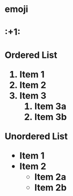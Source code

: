 <h1> emoji
  <h1>:+1:
    
  <h1>Ordered List
  

1. Item 1
2. Item 2
3. Item 3
   1. Item 3a
   2. Item 3b
  
  Unordered List
* Item 1
* Item 2
  * Item 2a
  * Item 2b
  
